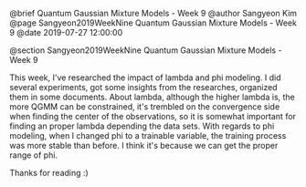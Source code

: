@brief Quantum Gaussian Mixture Models - Week 9
@author Sangyeon Kim
@page Sangyeon2019WeekNine Quantum Gaussian Mixture Models - Week 9
@date 2019-07-27 12:00:00

@section Sangyeon2019WeekNine Quantum Gaussian Mixture Models - Week 9

This week, I've researched the impact of lambda and phi modeling. I did several experiments, got some insights from the researches, organized them in some documents. About lambda, although the higher lambda is, the more QGMM can be constrained, it's trembled on the convergence side when finding the center of the observations, so it is somewhat important for finding an proper lambda depending the data sets.
With regards to phi modeling, when I changed phi to a trainable variable, the training process was more stable than before. I think it's because we can get the proper range of phi.

Thanks for reading :)
